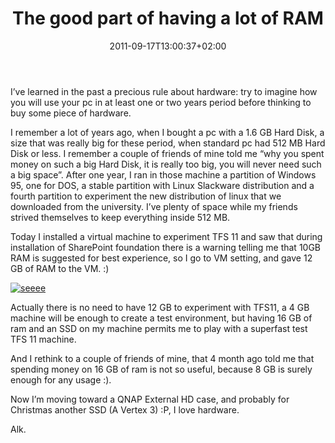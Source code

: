 ﻿---
title: "The good part of having a lot of RAM"
description: ""
date: 2011-09-17T13:00:37+02:00
draft: false
tags: [Hardware]
categories: [Experiences]
---
I’ve learned in the past a precious rule about hardware: try to imagine how you will use your pc in at least one or two years period before thinking to buy some piece of hardware.

I remember a lot of years ago, when I bought a pc with a 1.6 GB Hard Disk, a size that was really big for these period, when standard pc had 512 MB Hard Disk or less. I remember a couple of friends of mine told me “why you spent money on such a big Hard Disk, it is really too big, you will never need such a big space”. After one year, I ran in those machine a partition of Windows 95, one for DOS, a stable partition with Linux Slackware distribution and a fourth partition to experiment the new distribution of linux that we downloaded from the university. I’ve plenty of space while my friends strived themselves to keep everything inside 512 MB.

Today I installed a virtual machine to experiment TFS 11 and saw that during installation of SharePoint foundation there is a warning telling me that 10GB RAM is suggested for best experience, so I go to VM setting, and gave 12 GB of RAM to the VM. :)

[![seeee](https://www.codewrecks.com/blog/wp-content/uploads/2011/09/seeee_thumb.jpg "seeee")](https://www.codewrecks.com/blog/wp-content/uploads/2011/09/seeee.jpg)

Actually there is no need to have 12 GB to experiment with TFS11, a 4 GB machine will be enough to create a test environment, but having 16 GB of ram and an SSD on my machine permits me to play with a superfast test TFS 11 machine.

And I rethink to a couple of friends of mine, that 4 month ago told me that spending money on 16 GB of ram is not so useful, because 8 GB is surely enough for any usage :).

Now I’m moving toward a QNAP External HD case, and probably for Christmas another SSD (A Vertex 3) :P, I love hardware.

Alk.
